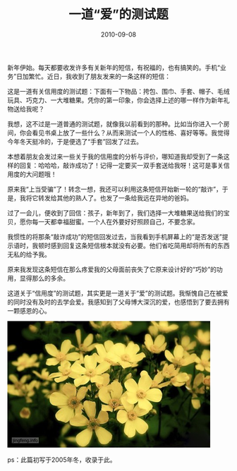 ﻿---
title: "一道“爱”的测试题"
date: 2010-09-08
categories: 
  - "essay"
tags: 
  - "测试题"
---

新年伊始。每天都要收发许多有关新年的短信，有祝福的，也有搞笑的。手机“业务”日加繁忙。近日，我收到了朋友发来的一条这样的短信：

这是一道有关信用度的测试题：下面有一下物品：挎包、围巾、手套、帽子、毛绒玩具、巧克力、一大堆糖果。凭你的第一印象，你会选择上述的哪一样作为新年礼物送给我呢？

我想，这不过是一道普通的测试题，就像我以前看到的那种。比如当你进入一个房间，你会看见书桌上放了一些什么？从而来测试一个人的性格、喜好等等。我觉得今年冬天挺冷的，于是便选了“手套”回发了过去。

本想着朋友会发过来一些关于我的信用度的分析与评价，哪知道我却受到了一条这样的回复：哈哈哈，敲诈成功了！记得一定要买一双手套送给我呀！这可是事关信用度的大问题哦！

原来我“上当受骗”了！转念一想，我还可以利用这条短信开始新一轮的“敲诈”，于是，我将它转发给其他的熟人了。也发了一条给我远在异地的爸妈。

过了一会儿，便收到了回信：孩子，新年到了，我们选择一大堆糖果送给我们的宝贝，愿你每一天都幸福甜蜜。一个人在外要好好照顾自己，不要念家。

我惯性的将那条“敲诈成功”的短信回发过去，当我看到手机屏幕上的“是否发送”提示语时，我顿时感到回复这条短信根本就没有必要。他们省吃简用却将所有的东西无私的给予我。

原来我发现这条短信在那么疼爱我的父母面前丧失了它原来设计好的“巧妙”的功用，显得那么的多余。

这道关于“信用度”的测试题，其实更是一道关于“爱”的测试题。我惭愧自己在被爱的同时没有及时的去学会爱。我感知到了父母博大深沉的爱，也感悟到了要去拥有一颗感恩的心。

![文章配图](/images/5653324304_e90b8a5aaf_z.jpg)

ps：此篇初写于2005年冬，收录于此。
